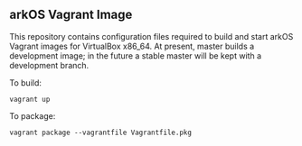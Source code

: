 ## arkOS Vagrant Image

This repository contains configuration files required to build and start arkOS Vagrant images for VirtualBox x86_64. At present, master builds a development image; in the future a stable master will be kept with a development branch.

To build:
```
vagrant up
```

To package: 
```
vagrant package --vagrantfile Vagrantfile.pkg
```
